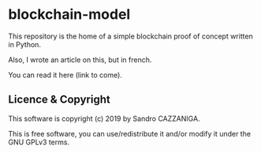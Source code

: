 # blockchain-model

This repository is the home of a simple blockchain proof of concept written in Python.

Also, I wrote an article on this, but in french.

You can read it here (link to come).

## Licence & Copyright
This software is copyright (c) 2019 by Sandro CAZZANIGA.

This is free software, you can use/redistribute it and/or modify it under the GNU GPLv3 terms.

